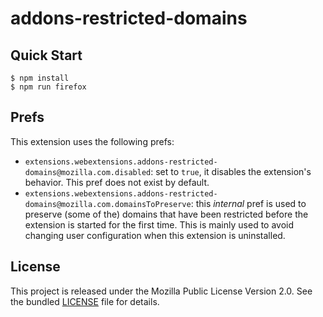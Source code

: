 # addons-restricted-domains

## Quick Start

```
$ npm install
$ npm run firefox
```

## Prefs

This extension uses the following prefs:

- `extensions.webextensions.addons-restricted-domains@mozilla.com.disabled`: set
  to `true`, it disables the extension's behavior. This pref does not exist by
  default.
- `extensions.webextensions.addons-restricted-domains@mozilla.com.domainsToPreserve`:
  this _internal_ pref is used to preserve (some of the) domains that have been
  restricted before the extension is started for the first time. This is mainly
  used to avoid changing user configuration when this extension is uninstalled.

## License

This project is released under the Mozilla Public License Version 2.0. See the
bundled [LICENSE](./LICENSE.txt) file for details.
